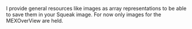 I provide general resources like images as array representations to be able to save them in your Squeak image. For now only images for the MEXOverView are held.